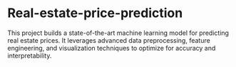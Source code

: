 # Real-estate-price-prediction
This project builds a state-of-the-art machine learning model for predicting real estate prices. It leverages advanced data preprocessing, feature engineering, and visualization techniques to optimize for accuracy and interpretability.
